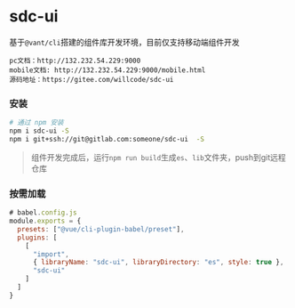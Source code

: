 #  sdc-ui

基于`@vant/cli`搭建的组件库开发环境，目前仅支持移动端组件开发




```
pc文档：http://132.232.54.229:9000
mobile文档: http://132.232.54.229:9000/mobile.html
源码地址：https://gitee.com/willcode/sdc-ui
```

### 安装

```bash
# 通过 npm 安装
npm i sdc-ui -S  
npm i git+ssh://git@gitlab.com:someone/sdc-ui  -S
```
> 组件开发完成后，运行`npm run build`生成`es`、`lib`文件夹，push到git远程仓库


### 按需加载

```javascript
# babel.config.js
module.exports = {
  presets: ["@vue/cli-plugin-babel/preset"],
  plugins: [
    [
      "import",
      { libraryName: "sdc-ui", libraryDirectory: "es", style: true },
      "sdc-ui"
    ]
  ]
}


```